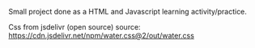 Small project done as a HTML and Javascript learning activity/practice. 

Css from jsdelivr (open source)
source: https://cdn.jsdelivr.net/npm/water.css@2/out/water.css
